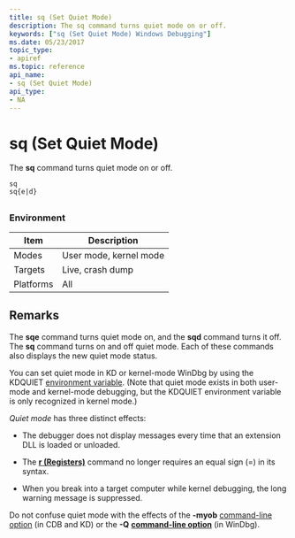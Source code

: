 ```yaml
---
title: sq (Set Quiet Mode)
description: The sq command turns quiet mode on or off.
keywords: ["sq (Set Quiet Mode) Windows Debugging"]
ms.date: 05/23/2017
topic_type:
- apiref
ms.topic: reference
api_name:
- sq (Set Quiet Mode)
api_type:
- NA
---
```


# sq (Set Quiet Mode)


The **sq** command turns quiet mode on or off.

```dbgcmd
sq 
sq{e|d} 
```

## <span id="ddk_cmd_set_quiet_mode_dbg"></span><span id="DDK_CMD_SET_QUIET_MODE_DBG"></span>


### Environment

|  Item  | Description          |
|--------|----------------------|
|Modes   |User mode, kernel mode|
|Targets |Live, crash dump      |
|Platforms|All                  |

 

## Remarks

The **sqe** command turns quiet mode on, and the **sqd** command turns it off. The **sq** command turns on and off quiet mode. Each of these commands also displays the new quiet mode status.

You can set quiet mode in KD or kernel-mode WinDbg by using the KDQUIET [environment variable](kernel-mode-environment-variables.md). (Note that quiet mode exists in both user-mode and kernel-mode debugging, but the KDQUIET environment variable is only recognized in kernel mode.)

*Quiet mode* has three distinct effects:

-   The debugger does not display messages every time that an extension DLL is loaded or unloaded.

-   The [**r (Registers)**](r--registers-.md) command no longer requires an equal sign (=) in its syntax.

-   When you break into a target computer while kernel debugging, the long warning message is suppressed.

Do not confuse quiet mode with the effects of the **-myob** [command-line option](command-line-options.md) (in CDB and KD) or the **-Q** [**command-line option**](windbg-command-line-options.md) (in WinDbg).

 

 





